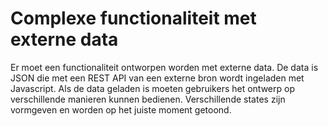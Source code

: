 # Complexe functionaliteit met externe data
Er moet een functionaliteit ontworpen worden met externe data. De data is JSON die met een REST API van een externe bron wordt ingeladen met Javascript. Als de data geladen is moeten gebruikers het ontwerp op verschillende manieren kunnen bedienen. Verschillende states zijn vormgeven en worden op het juiste moment getoond.
